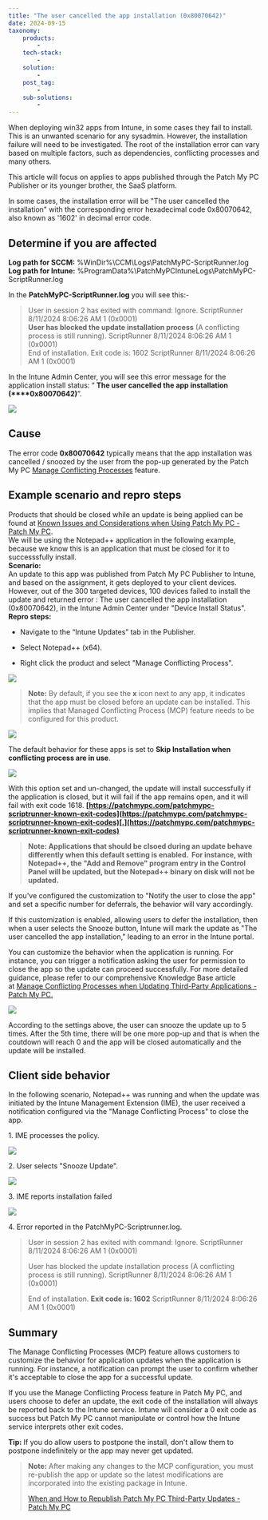 ```yaml
---
title: "The user cancelled the app installation (0x80070642)"
date: 2024-09-15
taxonomy:
    products:
        - 
    tech-stack:
        - 
    solution:
        - 
    post_tag:
        - 
    sub-solutions:
        - 
---
```


When deploying win32 apps from Intune, in some cases they fail to install. This is an unwanted scenario for any sysadmin. However, the installation failure will need to be investigated. The root of the installation error can vary based on multiple factors, such as dependencies, conflicting processes and many others.

This article will focus on applies to apps published through the Patch My PC Publisher or its younger brother, the SaaS platform.

In some cases, the installation error will be "The user cancelled the installation" with the corresponding error hexadecimal code 0x80070642, also known as '1602' in decimal error code.

## Determine if you are affected

**Log path for SCCM:** %WinDir%\\CCM\\Logs\\PatchMyPC-ScriptRunner.log  
**Log path for Intune:** %ProgramData%\\PatchMyPCIntuneLogs\\PatchMyPC-ScriptRunner.log

In the **PatchMyPC-ScriptRunner.log** you will see this:-

> User in session 2 has exited with command: Ignore. ScriptRunner 8/11/2024 8:06:26 AM 1 (0x0001)  
> **User has blocked the update installation process** (A conflicting process is still running). ScriptRunner 8/11/2024 8:06:26 AM 1 (0x0001)  
> End of installation. Exit code is: 1602 ScriptRunner 8/11/2024 8:06:26 AM 1 (0x0001)

In the Intune Admin Center, you will see this error message for the application install status: “ **The user cancelled the app installation** **(****0x80070642)**”.

![](../../_images/update_for_notepad-2.png)

## Cause

The error code **0x80070642** typically means that the app installation was cancelled / snoozed by the user from the pop-up generated by the Patch My PC [Manage Conflicting Processes](https://patchmypc.com/manage-conflicting-processes-when-updating-third-party-applications) feature.

## Example scenario and repro steps

Products that should be closed while an update is being applied can be found at [Known Issues and Considerations when Using Patch My PC - Patch My PC](https://patchmypc.com/known-issues-and-considerations-when-using-patch-my-pc#topic2).  
We will be using the Notepad++ application in the following example, because we know this is an application that must be closed for it to successsfully install.  
**Scenario:**  
An update to this app was published from Patch My PC Publisher to Intune, and based on the assignment, it gets deployed to your client devices. However, out of the 300 targeted devices, 100 devices failed to install the update and returned error : The user cancelled the app installation (0x80070642), in the Intune Admin Center under "Device Install Status".  
**Repro steps:**

- Navigate to the “Intune Updates” tab in the Publisher.

- Select Notepad++ (x64).

- Right click the product and select "Manage Conflicting Process".

![](../../_images/update_for_notepad_select.png)

> **Note:** By default, if you see the **x** icon next to any app, it indicates that the app must be closed before an update can be installed. This implies that Managed Conflicting Process (MCP) feature needs to be configured for this product.

![](../../_images/notepad_rightclick_mcp.png)

The default behavior for these apps is set to **Skip Installation when conflicting process are in use**.

![](../../_images/skipinstall_mcp.png)

With this option set and un-changed, the update will install successfully if the application is closed, but it will fail if the app remains open, and it will fail with exit code 1618. **[https://patchmypc.com/patchmypc-scriptrunner-known-exit-codes](https://patchmypc.com/patchmypc-scriptrunner-known-exit-codes)[.](https://patchmypc.com/patchmypc-scriptrunner-known-exit-codes)**

> **Note: Applications that should be clsoed during an update behave differently when this default setting is enabled.  For instance, with Notepad++, the "Add and Remove" program entry in the Control Panel will be updated, but the Notepad++ binary on disk will not be updated.**

If you've configured the customization to "Notify the user to close the app" and set a specific number for deferrals, the behavior will vary accordingly. 

If this customization is enabled, allowing users to defer the installation, then when a user selects the Snooze button, Intune will mark the update as "The user cancelled the app installation," leading to an error in the Intune portal.

You can customize the behavior when the application is running. For instance, you can trigger a notification asking the user for permission to close the app so the update can proceed successfully. For more detailed guidance, please refer to our comprehensive Knowledge Base article at [Manage Conflicting Processes when Updating Third-Party Applications - Patch My PC.](https://patchmypc.com/manage-conflicting-processes-when-updating-third-party-applications)

![](../../_images/notify_user_mcp.png)

According to the settings above, the user can snooze the update up to 5 times. After the 5th time, there will be one more pop-up and that is when the coutdown will reach 0 and the app will be closed automatically and the update will be installed.

## Client side behavior

In the following scenario, Notepad++ was running and when the update was initiated by the Intune Management Extension (IME), the user received a notification configured via the "Manage Conflicting Process" to close the app.

1\. IME processes the policy.

![](../../_images/notepad_update_1.png)

2\. User selects "Snooze Update".

![](../../_images/notepad_update_2.png)

3\. IME reports installation failed

![](../../_images/notepad_update_3.png)

4\. Error reported in the PatchMyPC-Scriptrunner.log.

> User in session 2 has exited with command: Ignore. ScriptRunner 8/11/2024 8:06:26 AM 1 (0x0001)
> 
> User has blocked the update installation process (A conflicting process is still running). ScriptRunner 8/11/2024 8:06:26 AM 1 (0x0001)
> 
> End of installation. **Exit code is: 1602** ScriptRunner 8/11/2024 8:06:26 AM 1 (0x0001)

## Summary

The Manage Conflicting Processes (MCP) feature allows customers to customize the behavior for application updates when the application is running. For instance, a notification can prompt the user to confirm whether it's acceptable to close the app for a successful update. 

If you use the Manage Conflicting Process feature in Patch My PC, and users choose to defer an update, the exit code of the installation will always be reported back to the Intune service. Intune will consider a 0 exit code as success but Patch My PC cannot manipulate or control how the Intune service interprets other exit codes. 

**Tip:** If you do allow users to postpone the install, don't allow them to postpone indefinitely or the app may never get updated.

> **Note:** After making any changes to the MCP configuration, you must re-publish the app or update so the latest modifications are incorporated into the existing package in Intune.
> 
> [When and How to Republish Patch My PC Third-Party Updates - Patch My PC](https://patchmypc.com/when-and-how-to-republish-third-party-updates)
